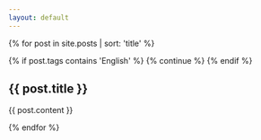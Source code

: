 ```yaml
---
layout: default
---
```


<div>
{% for post in site.posts | sort: 'title' %}

{% if post.tags contains 'English' %}
  {% continue %}
{% endif %}

<article itemscope itemtype="http://schema.org/Article">

  <h2 class="post-title" itemprop="name">{{ post.title }}</h2>
  
  <div> {{ post.content }} </div>

</article>
  
{% endfor %}
</div>

